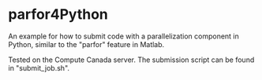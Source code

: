 # parfor4Python

An example for how to submit code with a parallelization component in Python, similar to the "parfor" feature in Matlab. 

Tested on the Compute Canada server. The submission script can be found in "submit_job.sh".

